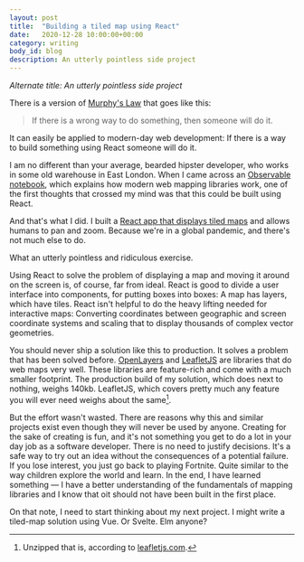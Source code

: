 ```yaml
---
layout: post
title:  "Building a tiled map using React"
date:   2020-12-28 10:00:00+00:00
category: writing
body_id: blog
description: An utterly pointless side project
---
```


_Alternate title: An utterly pointless side project_

There is a version of [Murphy's Law](https://en.wikipedia.org/wiki/Murphy%27s_law) that goes like this: 

> If there is a wrong way to do something, then someone will do it.

It can easily be applied to modern-day web development: If there is a way to build something using React someone will do it. 

I am no different than your average, bearded hipster developer, who works in some old warehouse in East London. When I came across an [Observable notebook](https://observablehq.com/@mourner/simple-web-map), which explains how modern web mapping libraries work, one of the first thoughts that crossed my mind was that this could be built using React. 

And that's what I did. I built a [React app that displays tiled maps](https://github.com/oliverroick/react-tile-map) and allows humans to pan and zoom. Because we're in a global pandemic, and there's not much else to do. 

What an utterly pointless and ridiculous exercise. 

Using React to solve the problem of displaying a map and moving it around on the screen is, of course, far from ideal. React is good to divide a user interface into components, for putting boxes into boxes: A map has layers, which have tiles. React isn't helpful to do the heavy lifting needed for interactive maps: Converting coordinates between geographic and screen coordinate systems and scaling that to display thousands of complex vector geometries. 

You should never ship a solution like this to production. It solves a problem that has been solved before. [OpenLayers](https://openlayers.org/) and [LeafletJS](https://leafletjs.com/) are libraries that do web maps very well. These libraries are feature-rich and come with a much smaller footprint. The production build of my solution, which does next to nothing, weighs 140kb. LeafletJS, which covers pretty much any feature you will ever need weighs about the same[^1]. 

But the effort wasn't wasted. There are reasons why this and similar projects exist even though they will never be used by anyone. Creating for the sake of creating is fun, and it's not something you get to do a lot in your day job as a software developer. There is no need to justify decisions. It's a safe way to try out an idea without the consequences of a potential failure. If you lose interest, you just go back to playing Fortnite. Quite similar to the way children explore the world and learn. In the end, I have learned something — I have a better understanding of the fundamentals of mapping libraries and I know that oit should not have been built in the first place. 

On that note, I need to start thinking about my next project. I might write a tiled-map solution using Vue. Or Svelte. Elm anyone?

[^1]: Unzipped that is, according to [leafletjs.com](https://leafletjs.com/).
